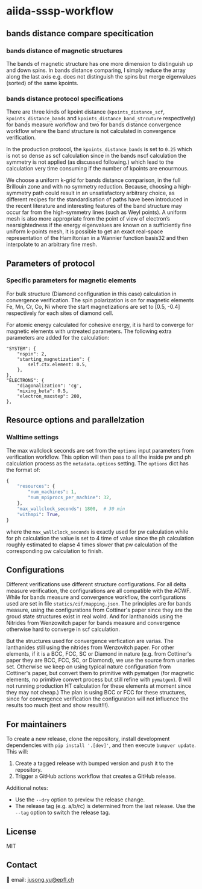# aiida-sssp-workflow

## bands distance compare specitication

### bands distance of magnetic structures

The bands of magnetic structure has one more dimension to distinguish up and down spins.
In bands distance comparing, I simply reduce the array along the last axis e.g. does not distinguish the spins but
merge eigenvalues (sorted) of the same kpoints.

### bands distance protocol specifications

There are three kinds of kpoint distance (`kpoints_distance_scf`, `kpoints_distance_bands` and `kpoints_distance_band_strcuture` respectively) for bands measure workflow and two for bands distance convergence workflow where the band structure is not calculated in convergence verification.

In the production protocol, the `kpoints_distance_bands` is set to `0.25` which is not so dense as scf calculation since in the bands nscf calculation the symmetry is not applied (as discussed following.) which lead to the calculation very time consuming if the number of kpoints are enourmous.

We choose a uniform k-grid for bands distance comparison,
in the full Brillouin zone and with no symmetry reduction.
Because, choosing a high-symmetry path could result in an unsatisfactory arbitrary choice,
as different recipes for the standardisation of paths have been introduced in the recent literature and interesting features of the band structure may occur far from the high-symmetry lines (such as Weyl points).
A uniform mesh is also more appropriate from the point of view of electron’s nearsightedness
if the energy eigenvalues are known on a sufficiently fine uniform k-points mesh,
it is possible to get an exact real-space representation of the Hamiltonian in a Wannier function basis32 and then interpolate to an arbitrary fine mesh.

## Parameters of protocol

### Specific parameters for magnetic elements

For bulk structure (Diamond configuration in this case) calculation in convergence verification.
The spin polarization is on for magnetic elements Fe, Mn, Cr, Co, Ni where
the start magnetizations are set to [0.5, -0.4] respectively for each sites of diamond cell.

For atomic energy calculated for cohesive energy, it is hard to converge for magnetic elements with untreated parameters.
The following extra parameters are added for the calculation:

```
"SYSTEM": {
    "nspin": 2,
    "starting_magnetization": {
        self.ctx.element: 0.5,
    },
},
"ELECTRONS": {
    "diagonalization": 'cg',
    "mixing_beta": 0.5,
    "electron_maxstep": 200,
},
```

## Resource options and parallelzation

### Walltime settings

The max wallclock seconds are set from the `options` input parameters from verification workflow.
This option will then pass to all the inside pw and ph calculation process as the `metadata.options` setting.
The `options` dict has the format of:

```python
{
    "resources": {
        "num_machines": 1,
        "num_mpiprocs_per_machine": 32,
    },
    "max_wallclock_seconds": 1800,  # 30 min
    "withmpi": True,
}

```
where the `max_wallclock_seconds` is exactly used for pw calculation while for ph calculation the value is set to 4 time of value since the ph calculation roughly estimated to elapse 4 times slower that pw calculation of the corresponding pw calculation to finish.


## Configurations

Different verifications use different structure configurations.
For all delta measure verification, the configurations are all compatible with the ACWF.
While for bands measure and convergence workflow, the configurations used are set in file `statics/cif/mapping.json`.
The principles are for bands measure, using the configurations from Cottiner's paper since they are the groud state structures exist in real wolrd.
And for lanthanoids using the Nitrides from Wenzowitch paper for bands measure and convergence otherwise hard to converge in scf calculation.

But the structures used for convergence verfication are varias.
The lanthanides still using the nitrides from Wenzovitch paper.
For other elements, if it is a BCC, FCC, SC or Diamond in nature (e.g. from Cottiner's paper they are BCC, FCC, SC, or Diamond), we use the source from unaries set.
Otherwise we keep on using typical nature configuration from Cottiner's paper, but convert them to primitive with pymatgen (for magnetic elements, no primitive convert process but still refine with `pymatgen`). (I will not running production HT calculation for these elements at moment since they may not cheap.)
The plan is using BCC or FCC for these structures, since for convergence verification the configuration will not influence the results too much (test and show result!!!).


## For maintainers

To create a new release, clone the repository, install development dependencies with `pip install '.[dev]'`, and then execute `bumpver update`.
This will:

  1. Create a tagged release with bumped version and push it to the repository.
  2. Trigger a GitHub actions workflow that creates a GitHub release.

Additional notes:

  - Use the `--dry` option to preview the release change.
  - The release tag (e.g. a/b/rc) is determined from the last release.
    Use the `--tag` option to switch the release tag.

## License

MIT


## Contact

📧 email: jusong.yu@epfl.ch
